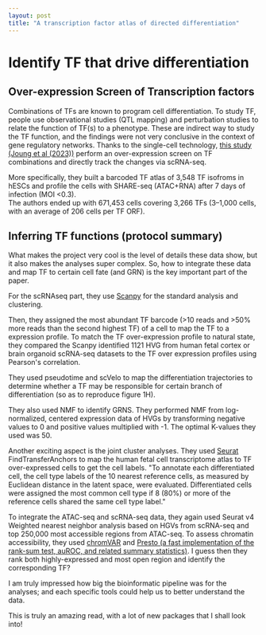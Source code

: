 ```yaml
---
layout: post
title: "A transcription factor atlas of directed differentiation"
---
```


Identify TF that drive differentiation
======

## Over-expression Screen of Transcription factors
Combinations of TFs are known to program cell differentiation. 
To study TF, people use observational studies (QTL mapping) and perturbation studies to relate the function of TF(s) to a phenotype. 
These are indirect way to study the TF function, and the findings were not very conclusive in the context of gene regulatory networks.
Thanks to the single-cell technology, [this study (Joung et al (2023))](https://doi.org/10.1016/j.cell.2022.11.026) perform an over-expression screen on TF combinations and directly track the changes via scRNA-seq. 


More specifically, they built a barcoded TF atlas of 3,548 TF isofroms in hESCs and profile the cells with SHARE-seq (ATAC+RNA) after 7 days of infection (MOI <0.3).  
The authors ended up with 671,453 cells covering 3,266 TFs (3–1,000 cells, with an average of 206 cells per TF ORF).

## Inferring TF functions (protocol summary)
What makes the project very cool is the level of details these data show, but it also makes the analyses super complex. 
So, how to integrate these data and map TF to certain cell fate (and GRN) is the key important part of the paper. 


For the scRNAseq part, they use [Scanpy](https://genomebiology.biomedcentral.com/articles/10.1186/s13059-017-1382-0) for the standard analysis and clustering. 

Then, they assigned the most abundant TF barcode (>10 reads and >50% more reads than the second highest TF) of a cell to map the TF to a expression profile. 
To match the TF over-expression profile to natural state, they compared the Scanpy identified 1121 HVG from human fetal cortex or brain organoid scRNA-seq datasets to the TF over expression profiles using Pearson's correlation. 


They used pseudotime and scVelo to map the differentiation trajectories to determine whether a TF may be responsible for certain branch of differentiation (so as to reproduce figure 1H).


They also used NMF to identify GRNS. They performed NMF from log-normalized, centered expression data of HVGs by transforming negative values to 0 and positive values multiplied with -1. The optimal K-values they used was 50. 


Another exciting aspect is the joint cluster analyses.
They used [Seurat](https://satijalab.org/seurat/) FindTransferAnchors to map the human fetal cell transcriptome atlas to TF over-expressed cells to get the cell labels. "To annotate each differentiated cell, the cell type labels of the 10 nearest reference cells, as measured by Euclidean distance in the latent space, were evaluated. Differentiated cells were assigned the most common cell type if 8 (80%) or more of the reference cells shared the same cell type label."


To integrate the ATAC-seq and scRNA-seq data, they again used Seurat v4 Weighted nearest neighbor analysis based on HGVs from scRNA-seq and top 250,000 most accessible regions from ATAC-seq. 
To assess chromatin accessibility, they used [chromVAR](https://doi.org/10.1038/nmeth.4401) and [Presto (a fast implementation of the rank-sum test, auROC, and related summary statistics)](https://doi.org/10.1101/653253). I guess then they rank both highly-expressed and most open region and identify the corresponding TF?


I am truly impressed how big the bioinformatic pipeline was for the analyses; and each specific tools could help us to better understand the data. 

This is truly an amazing read, with a lot of new packages that I shall look into! 
